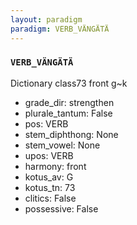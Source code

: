 ```yaml
---
layout: paradigm
paradigm: VERB_VÄNGÄTÄ
---
```

### ` VERB_VÄNGÄTÄ `

Dictionary class73 front g~k
* grade_dir: strengthen
* plurale_tantum: False
* pos: VERB
* stem_diphthong: None
* stem_vowel: None
* upos: VERB
* harmony: front
* kotus_av: G
* kotus_tn: 73
* clitics: False
* possessive: False

